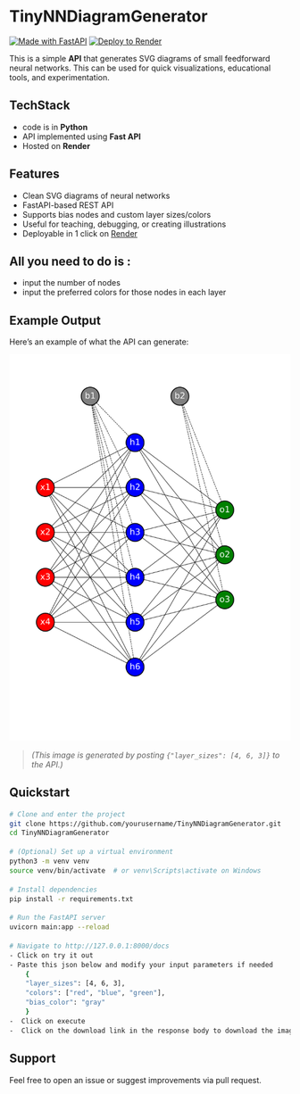 # TinyNNDiagramGenerator

[![Made with FastAPI](https://img.shields.io/badge/Made%20with-FastAPI-009688?style=for-the-badge&logo=fastapi)](https://fastapi.tiangolo.com/)
[![Deploy to Render](https://img.shields.io/badge/Deployed%20on-Render-blueviolet?style=for-the-badge&logo=render)](https://render.com)

This is a simple **API** that generates SVG diagrams of small feedforward neural networks. This can be used for quick visualizations, educational tools, and experimentation.

## TechStack

- code is in **Python**
- API implemented using **Fast API**
- Hosted on **Render**

## Features

- Clean SVG diagrams of neural networks
- FastAPI-based REST API
- Supports bias nodes and custom layer sizes/colors
- Useful for teaching, debugging, or creating illustrations
- Deployable in 1 click on [Render](https://render.com)

## All you need to do is :

- input the number of nodes
- input the preferred colors for those nodes in each layer

## Example Output

Here’s an example of what the API can generate:

![Tiny NN Example](example_diagram.svg)

> _(This image is generated by posting `{"layer_sizes": [4, 6, 3]}` to the API.)_

## Quickstart

```bash
# Clone and enter the project
git clone https://github.com/yourusername/TinyNNDiagramGenerator.git
cd TinyNNDiagramGenerator

# (Optional) Set up a virtual environment
python3 -m venv venv
source venv/bin/activate  # or venv\Scripts\activate on Windows

# Install dependencies
pip install -r requirements.txt

# Run the FastAPI server
uvicorn main:app --reload

# Navigate to http://127.0.0.1:8000/docs
- Click on try it out
- Paste this json below and modify your input parameters if needed
    {
    "layer_sizes": [4, 6, 3],
    "colors": ["red", "blue", "green"],
    "bias_color": "gray"
    }
-  Click on execute
-  Click on the download link in the response body to download the image as an svg.

```

## Support

Feel free to open an issue or suggest improvements via pull request.
